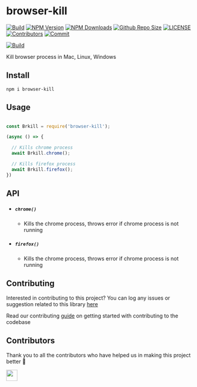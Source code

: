# browser-kill

[![Build](https://github.com/arshadkazmi42/browser-kill/actions/workflows/nodejs.yml/badge.svg)](https://github.com/arshadkazmi42/browser-kill/actions/workflows/nodejs.yml)
[![NPM Version](https://img.shields.io/npm/v/browser-kill.svg)](https://www.npmjs.com/package/browser-kill)
[![NPM Downloads](https://img.shields.io/npm/dt/browser-kill.svg)](https://www.npmjs.com/package/browser-kill)
[![Github Repo Size](https://img.shields.io/github/repo-size/arshadkazmi42/browser-kill.svg)](https://github.com/arshadkazmi42/browser-kill)
[![LICENSE](https://img.shields.io/npm/l/browser-kill.svg)](https://github.com/arshadkazmi42/browser-kill/blob/master/LICENSE)
[![Contributors](https://img.shields.io/github/contributors/arshadkazmi42/browser-kill.svg)](https://github.com/arshadkazmi42/browser-kill/graphs/contributors)
[![Commit](https://img.shields.io/github/last-commit/arshadkazmi42/browser-kill.svg)](https://github.com/arshadkazmi42/browser-kill/commits/master)


[![Build](https://img.shields.io/travis/com/arshadkazmi42/browser-kill.svg)](https://travis-ci.com/arshadkazmi42/browser-kill/)

Kill browser process in Mac, Linux, Windows

## Install

```
npm i browser-kill
```

## Usage

```javascript

const Brkill = require('browser-kill');

(async () => {

  // Kills chrome process
  await Brkill.chrome();

  // Kills firefox process
  await Brkill.firefox();
})

```

## API

- ##### `chrome()`
  - Kills the chrome process, throws error if chrome process is not running

- ##### `firefox()`
  - Kills the chrome process, throws error if chrome process is not running

## Contributing

Interested in contributing to this project?
You can log any issues or suggestion related to this library [here](https://github.com/arshadkazmi42/browser-kill/issues/new)

Read our contributing [guide](CONTRIBUTING.md) on getting started with contributing to the codebase

## Contributors

Thank you to all the contributors who have helped us in making this project better :raised_hands:

<a href="https://github.com/arshadkazmi42"><img src="https://github.com/arshadkazmi42.png" width="30" /></a>
